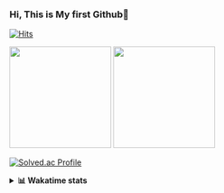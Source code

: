 ### Hi, This is My first Github👋
[![Hits](https://hits.seeyoufarm.com/api/count/incr/badge.svg?url=https%3A%2F%2Fgithub.com%2FJonghyun-Park1027&count_bg=%2379C83D&title_bg=%23555555&icon=&icon_color=%23E7E7E7&title=hits&edge_flat=false)](https://hits.seeyoufarm.com)
<br>


<p>
  <img height="180em" src="https://github-readme-stats-eight-rho-29.vercel.app/api?username=Jonghyun-Park1027&show_icons=true&include_all_commits=true&bg_color=30,e96443,904e95&title_color=fff&text_color=fff">
  <img height="180em" src="https://github-readme-stats-eight-rho-29.vercel.app/api/top-langs/?username=Jonghyun-Park1027&layout=compact&bg_color=30,e96443,904e95&title_color=fff&text_color=fff">


[![Solved.ac Profile](http://mazassumnida.wtf/api/v2/generate_badge?boj=ppjjhh1027)](https://solved.ac/ppjjhh1027/)

</p>
<details>
<summary><b>📊 Wakatime stats</b><br></summary>
<div>
<hr/>



<!--START_SECTION:waka-->
![Code Time](http://img.shields.io/badge/Code%20Time-980%20hrs%2044%20mins-blue)

![Profile Views](http://img.shields.io/badge/Profile%20Views-0-blue)

**🐱 My GitHub Data** 

> 📦 110.7 kB Used in GitHub's Storage 
 > 
> 🏆 0 Contributions in the Year 2025
 > 
> 🚫 Not Opted to Hire
 > 
> 📜 10 Public Repositories 
 > 
> 🔑 4 Private Repositories 
 > 
**I'm an Early 🐤** 

```text
🌞 Morning                50 commits          █████░░░░░░░░░░░░░░░░░░░░   19.38 % 
🌆 Daytime                137 commits         █████████████░░░░░░░░░░░░   53.10 % 
🌃 Evening                64 commits          ██████░░░░░░░░░░░░░░░░░░░   24.81 % 
🌙 Night                  7 commits           █░░░░░░░░░░░░░░░░░░░░░░░░   02.71 % 
```
📅 **I'm Most Productive on Friday** 

```text
Monday                   44 commits          ████░░░░░░░░░░░░░░░░░░░░░   17.05 % 
Tuesday                  35 commits          ███░░░░░░░░░░░░░░░░░░░░░░   13.57 % 
Wednesday                15 commits          █░░░░░░░░░░░░░░░░░░░░░░░░   05.81 % 
Thursday                 26 commits          ███░░░░░░░░░░░░░░░░░░░░░░   10.08 % 
Friday                   64 commits          ██████░░░░░░░░░░░░░░░░░░░   24.81 % 
Saturday                 25 commits          ██░░░░░░░░░░░░░░░░░░░░░░░   09.69 % 
Sunday                   49 commits          █████░░░░░░░░░░░░░░░░░░░░   18.99 % 
```


📊 **This Week I Spent My Time On** 

```text
🕑︎ Time Zone: Asia/Seoul

💬 Programming Languages: 
Python                   9 hrs 36 mins       ████████████░░░░░░░░░░░░░   48.69 % 
Dart                     9 hrs 30 mins       ████████████░░░░░░░░░░░░░   48.18 % 
Git Config               13 mins             ░░░░░░░░░░░░░░░░░░░░░░░░░   01.11 % 
Bash                     12 mins             ░░░░░░░░░░░░░░░░░░░░░░░░░   01.07 % 
JSON                     6 mins              ░░░░░░░░░░░░░░░░░░░░░░░░░   00.58 % 

🔥 Editors: 
VS Code                  19 hrs 43 mins      █████████████████████████   100.00 % 

🐱‍💻 Projects: 
gpt                      9 hrs 43 mins       ████████████░░░░░░░░░░░░░   49.28 % 
toonflix                 5 hrs 12 mins       ███████░░░░░░░░░░░░░░░░░░   26.42 % 
fomodoro                 2 hrs 12 mins       ███░░░░░░░░░░░░░░░░░░░░░░   11.16 % 
dart                     1 hr 42 mins        ██░░░░░░░░░░░░░░░░░░░░░░░   08.66 % 
task6                    20 mins             ░░░░░░░░░░░░░░░░░░░░░░░░░   01.73 % 

💻 Operating System: 
Windows                  19 hrs 43 mins      █████████████████████████   100.00 % 
```

**I Mostly Code in Jupyter Notebook** 

```text
Jupyter Notebook         6 repos             ███████████████░░░░░░░░░░   60.00 % 
C++                      3 repos             ████████░░░░░░░░░░░░░░░░░   30.00 % 
Python                   1 repo              ██░░░░░░░░░░░░░░░░░░░░░░░   10.00 % 
```




 Last Updated on 13/07/2025 18:46:47 UTC
<!--END_SECTION:waka-->
</details>



